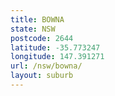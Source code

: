 ```yaml
---
title: BOWNA
state: NSW
postcode: 2644
latitude: -35.773247
longitude: 147.391271
url: /nsw/bowna/
layout: suburb
---
```

